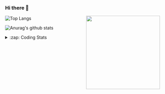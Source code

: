 ### Hi there 👋

<!--
**tao8687/tao8687** is a ✨ _special_ ✨ repository because its `README.md` (this file) appears on your GitHub profile.

Here are some ideas to get you started:

- 🔭 I’m currently working on ...
- 🌱 I’m currently learning ...
- 👯 I’m looking to collaborate on ...
- 🤔 I’m looking for help with ...
- 💬 Ask me about ...
- 📫 How to reach me: ...
- 😄 Pronouns: ...
- ⚡ Fun fact: ...
-->

<img align='right' src="https://media.giphy.com/media/M9gbBd9nbDrOTu1Mqx/giphy.gif" width="240">

  
![Top Langs](https://github-readme-stats.vercel.app/api/top-langs/?username=tao8687&layout=compact&title_color=23238E&text_color=A67D3D)

![Anurag's github stats](https://github-readme-stats.vercel.app/api?username=tao8687&show_icons=true&&text_color=A67D3D&title_color=23238E&show_icons=false&count_private=true&hide=stars)

<details>
  <summary>:zap: Coding Stats</summary>
  <br>
    
<!--START_SECTION:waka-->

```txt
From: 26 April 2024 - To: 03 May 2024

C++        47 mins         ███████████▒░░░░░░░░░░░░░   44.69 %
C          36 mins         ████████▒░░░░░░░░░░░░░░░░   33.74 %
INI        5 mins          █▒░░░░░░░░░░░░░░░░░░░░░░░   04.92 %
XML        4 mins          █░░░░░░░░░░░░░░░░░░░░░░░░   04.40 %
Other      4 mins          █░░░░░░░░░░░░░░░░░░░░░░░░   04.19 %
```

<!--END_SECTION:waka-->
</details>
